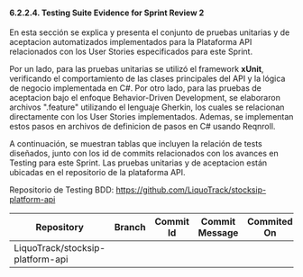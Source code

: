 #### 6.2.2.4. Testing Suite Evidence for Sprint Review 2 ####

En esta sección se explica y presenta el conjunto de pruebas unitarias y de aceptacion automatizados implementados para la Plataforma API relacionados con los User Stories especificados para este Sprint.

Por un lado, para las pruebas unitarias se utilizó el framework **xUnit**, verificando el comportamiento de las clases principales del API y la lógica de negocio implementada en C#. 
Por otro lado, para las pruebas de aceptacion bajo el enfoque Behavior-Driven Development, se elaboraron archivos ".feature" utilizando el lenguaje Gherkin, los cuales se relacionan directamente con los User Stories implementados. Ademas, se implementan estos pasos en archivos de definicion de pasos en C# usando Reqnroll.

A continuación, se muestran tablas que incluyen la relación de tests diseñados, junto con los id de commits relacionados con los avances en Testing para este Sprint. Las pruebas unitarias y de aceptacion están ubicadas en el repositorio de la plataforma API.

Repositorio de Testing BDD: https://github.com/LiquoTrack/stocksip-platform-api

| Repository                       | Branch | Commit Id | Commit Message | Commited On |
|----------------------------------|--------|-----------|----------------|-------------|
| LiquoTrack/stocksip-platform-api |        |           |                |             |